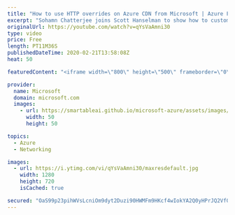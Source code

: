 ```yaml
---
title: "How to use HTTP overrides on Azure CDN from Microsoft | Azure Friday"
excerpt: "Sohamn Chatterjee joins Scott Hanselman to show how to customize HTTP requests including header override, URL redirects/rewrites, and change caching policies using the rules engine for Azure CDN from Microsoft. You can add combinations of match conditions and actions per rule to do complex HTTP overrides"
originalUrl: https://youtube.com/watch?v=qYsVaAmni30
type: video
price: Free
length: PT11M36S
publishedDateTime: 2020-02-21T13:58:08Z
heat: 50

featuredContent: "<iframe width=\"800\" height=\"500\" frameborder=\"0\" src=\"https://www.youtube.com/embed/qYsVaAmni30\" allow=\"accelerometer; autoplay; encrypted-media; gyroscope; picture-in-picture\" allowfullscreen></iframe>"

provider:
  name: Microsoft
  domain: microsoft.com
  images:
    - url: https://smartableai.github.io/microsoft-azure/assets/images/organizations/microsoft.com-50x50.jpg
      width: 50
      height: 50

topics:
  - Azure
  - Networking

images:
  - url: https://i.ytimg.com/vi/qYsVaAmni30/maxresdefault.jpg
    width: 1280
    height: 720
    isCached: true

secured: "OaS99p23pihWVsLcniOm9dyt2Duzi90HWMFm9HKcf4wIokYA2Q0yHPrJQ2Vf02InFgvfOiMMT53ctRXc3h3Ud58vvGXGlhdQfJ8HEun6CrxC1p8nhHOwHHEDkrOP3j2IGEbhw98DZdBDgVXLOVCKUzRF0wu2ppigOLdeKqJP5SAr1t/Xj5d5FlQE7KKjFBFiINOpj5K/DlG7nb5HYG+XjW2HzQWYMamoK3wLblCobNB5BlFqYpU7WO3HH6oz5XuPap2nlNlz7gSr6c6UXAEddavc7RByfXPuqrmwCNeVArBJwaGbaQW+QEigbwC82uYMohvaLhUrTzdd9q6igEFUaqX9MTqQA+rvIIQ4z3qYpUOxUiVcx+Rg2IEeiZA7W9F8mQf7diMgdDpfBXoSfyZFLSX6iOERmIZi/NeAlBNDEAU=;Zc7vcyP+yR5fBfyNjL60tQ=="
---
```



